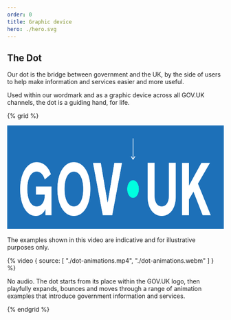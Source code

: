 ```yaml
---
order: 0
title: Graphic device
hero: ./hero.svg
---
```


## The Dot

Our dot is the bridge between government and the UK, by the side of users to help make information and services easier and more useful.

Used within our wordmark and as a graphic device across all GOV.UK channels, the dot is a guiding hand, for life.

{% grid %}

<div>
    <img src="./the-dot.svg" alt="The GOV.UK wordmark, with an arrow that points to the dot." class="app-prose-image" loading="lazy" decoding="async" width="669" height="180" style="padding: 30px; max-width: calc(100% - 60px); background-color: #1d70b8;">
</div>
<div>

<div class="inset">
    <p class="govuk-body">The examples shown in this video are indicative and for illustrative purposes only.</p>
</div>

{% video { source: [
  "./dot-animations.mp4",
  "./dot-animations.webm"
] } %}

<!--<video src="./dot-animations.mp4" controls width="720" style="max-width: 100%"></video>-->

No audio. The dot starts from its place within the GOV.UK logo, then playfully expands, bounces and moves through a range of animation examples that introduce government information and services.

</div>
{% endgrid %}
